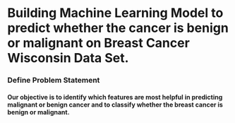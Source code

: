 # Building Machine Learning Model to predict whether the cancer is benign or malignant on Breast Cancer Wisconsin Data Set.
### Define Problem Statement
#### Our objective is to identify which features are most helpful in predicting malignant or benign cancer and to classify whether the breast cancer is benign or malignant.
